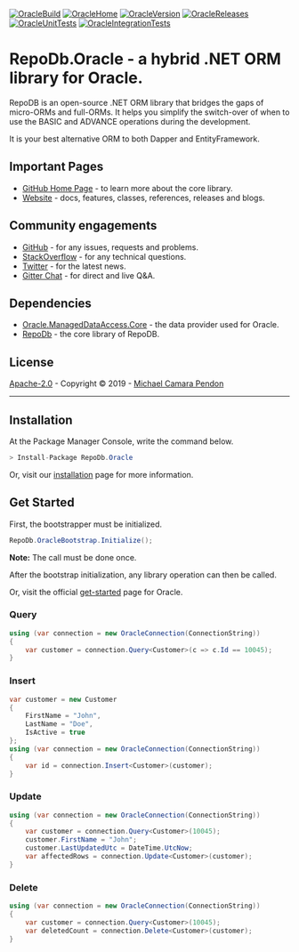 [![OracleBuild](https://img.shields.io/appveyor/ci/mikependon/repodb-xb4rk?style=flat-square&logo=appveyor)](https://ci.appveyor.com/project/mikependon/repodb-xb4rk)
[![OracleHome](https://img.shields.io/badge/home-github-important?style=flat-square&logo=github)](https://github.com/mikependon/RepoDb)
[![OracleVersion](https://img.shields.io/nuget/v/RepoDb.Oracle?style=flat-square&logo=nuget)](https://www.nuget.org/packages/RepoDb.Oracle)
[![OracleReleases](https://img.shields.io/badge/releases-core-important?style=flat-square&logo=nuget)](http://repodb.net/release/Oracle)
[![OracleUnitTests](https://img.shields.io/appveyor/tests/mikependon/repodb-a63f5?style=flat-square&logo=appveyor&label=unit%20tests)](https://ci.appveyor.com/project/mikependon/repodb-a63f5/build/tests)
[![OracleIntegrationTests](https://img.shields.io/appveyor/tests/mikependon/repodb-uf6o7?style=flat-square&logo=appveyor&label=integration%20tests)](https://ci.appveyor.com/project/mikependon/repodb-uf6o7/build/tests)

# RepoDb.Oracle - a hybrid .NET ORM library for Oracle.

RepoDB is an open-source .NET ORM library that bridges the gaps of micro-ORMs and full-ORMs. It helps you simplify the switch-over of when to use the BASIC and ADVANCE operations during the development.

It is your best alternative ORM to both Dapper and EntityFramework.

## Important Pages

- [GitHub Home Page](https://github.com/mikependon/RepoDb) - to learn more about the core library.
- [Website](http://repodb.net) - docs, features, classes, references, releases and blogs.

## Community engagements

- [GitHub](https://github.com/mikependon/RepoDb/issues) - for any issues, requests and problems.
- [StackOverflow](https://stackoverflow.com/search?q=RepoDB) - for any technical questions.
- [Twitter](https://twitter.com/search?q=%23repodb) - for the latest news.
- [Gitter Chat](https://gitter.im/RepoDb/community) - for direct and live Q&A.

## Dependencies

- [Oracle.ManagedDataAccess.Core](https://www.nuget.org/packages/Oracle.ManagedDataAccess.Core/) - the data provider used for Oracle.
- [RepoDb](https://www.nuget.org/packages/RepoDb.SqLite/) - the core library of RepoDB.

## License

[Apache-2.0](http://apache.org/licenses/LICENSE-2.0.html) - Copyright © 2019 - [Michael Camara Pendon](https://twitter.com/mike_pendon)

--------

## Installation

At the Package Manager Console, write the command below.

```csharp
> Install-Package RepoDb.Oracle
```

Or, visit our [installation](http://repodb.net/tutorial/installation) page for more information.

## Get Started

First, the bootstrapper must be initialized.

```csharp
RepoDb.OracleBootstrap.Initialize();
```

**Note:** The call must be done once.

After the bootstrap initialization, any library operation can then be called.

Or, visit the official [get-started](http://repodb.net/tutorial/get-started-oracle) page for Oracle.

### Query

```csharp
using (var connection = new OracleConnection(ConnectionString))
{
	var customer = connection.Query<Customer>(c => c.Id == 10045);
}
```

### Insert

```csharp
var customer = new Customer
{
	FirstName = "John",
	LastName = "Doe",
	IsActive = true
};
using (var connection = new OracleConnection(ConnectionString))
{
	var id = connection.Insert<Customer>(customer);
}
```

### Update

```csharp
using (var connection = new OracleConnection(ConnectionString))
{
	var customer = connection.Query<Customer>(10045);
	customer.FirstName = "John";
	customer.LastUpdatedUtc = DateTime.UtcNow;
	var affectedRows = connection.Update<Customer>(customer);
}
```

### Delete

```csharp
using (var connection = new OracleConnection(ConnectionString))
{
	var customer = connection.Query<Customer>(10045);
	var deletedCount = connection.Delete<Customer>(customer);
}
```

